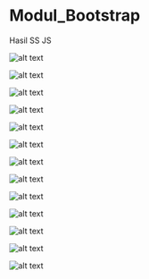 # Modul_Bootstrap
Hasil SS JS

![alt text](https://github.com/DamarRaihanChoirulFirdaus27RPL/Modul_Bootstrap/blob/master/Modul%20Bootstrap%20(1).png)

![alt text](https://github.com/DamarRaihanChoirulFirdaus27RPL/Modul_Bootstrap/blob/master/Modul%20Bootstrap%20(2).png)

![alt text](https://github.com/DamarRaihanChoirulFirdaus27RPL/Modul_Bootstrap/blob/master/Modul%20Bootstrap%20(3).png)

![alt text](https://github.com/DamarRaihanChoirulFirdaus27RPL/Modul_Bootstrap/blob/master/Modul%20Bootstrap%20(4).png)

![alt text](https://github.com/DamarRaihanChoirulFirdaus27RPL/Modul_Bootstrap/blob/master/Modul%20Bootstrap%20(5).png)

![alt text](https://github.com/DamarRaihanChoirulFirdaus27RPL/Modul_Bootstrap/blob/master/Modul%20Bootstrap%20(6).png)

![alt text](https://github.com/DamarRaihanChoirulFirdaus27RPL/Modul_Bootstrap/blob/master/Modul%20Bootstrap%20(7).png)

![alt text](https://github.com/DamarRaihanChoirulFirdaus27RPL/Modul_Bootstrap/blob/master/Modul%20Bootstrap%20(8).png)

![alt text](https://github.com/DamarRaihanChoirulFirdaus27RPL/Modul_Bootstrap/blob/master/Modul%20Bootstrap%20(9).png)

![alt text](https://github.com/DamarRaihanChoirulFirdaus27RPL/Modul_Bootstrap/blob/master/Modul%20Bootstrap%20(10).png)

![alt text](https://github.com/DamarRaihanChoirulFirdaus27RPL/Modul_Bootstrap/blob/master/Modul%20Bootstrap%20(11).png)

![alt text](https://github.com/DamarRaihanChoirulFirdaus27RPL/Modul_Bootstrap/blob/master/Modul%20Bootstrap%20(12).png)

![alt text](https://github.com/DamarRaihanChoirulFirdaus27RPL/Modul_Bootstrap/blob/master/Modul%20Bootstrap%20(13).png)
